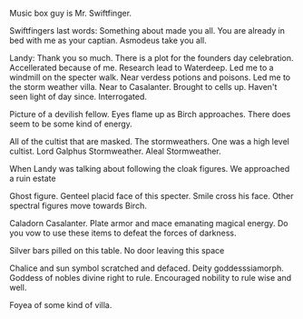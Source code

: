 Music box guy is Mr. Swiftfinger.

Swiftfingers last words: Something about made you all.  You are already in bed with me as your captian. Asmodeus take you all.

Landy: Thank you so much. There is a plot for the founders day celebration.  Accellerated because of me. Research lead to Waterdeep.  Led me to a windmill on the specter walk.  Near verdess potions and poisons.  Led me to the storm weather villa. Near to Casalanter.  Brought to cells up. Haven't seen light of day since. Interrogated.  

Picture of a devilish fellow. Eyes flame up as Birch approaches.  There does seem to be some kind of energy.

All of the cultist that are masked. The stormweathers. One was a high level cultist.  Lord Galphus Stormweather. Aleal Stormweather.

When Landy was talking about following the cloak figures.  We approached a ruin estate

Ghost figure. Genteel placid face of this specter. Smile cross his face. Other spectral figures move towards Birch.

Caladorn Casalanter. Plate armor and mace emanating magical energy. Do you vow to use these items to defeat the forces of darkness. 

Silver bars pilled on this table. No door leaving this space

Chalice and sun symbol scratched and defaced. Deity goddesssiamorph.  Goddess of nobles divine right to rule.  Encouraged nobility to rule wise and well.

Foyea of some kind of villa.
